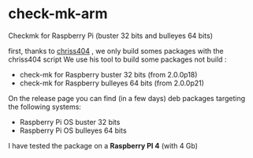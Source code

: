 # check-mk-arm
Checkmk for Raspberry Pi (buster 32 bits and bulleyes 64 bits)

first, thanks to [chriss404](https://github.com/chrisss404/check-mk-arm) , we only build somes packages with the chriss404 script
We use his tool to build some packages not build :

- check-mk for Raspberry buster 32 bits (from 2.0.0p18)
- check-mk for Raspberry bulleyes 64 bits (from 2.0.0p21)

On the release page you can find (in a few days) deb packages targeting the following systems:
- Raspberry Pi OS buster 32 bits
- Raspberry Pi OS bulleyes 64 bits

I have tested the package on a **Raspberry PI 4** (with 4 Gb)

